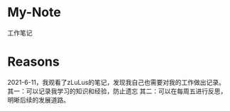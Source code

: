 # My-Note
工作笔记

# Reasons
2021-6-11，我观看了zLuLus的笔记，发现我自己也需要对我的工作做出记录。
其一：可以记录我学习的知识和经验，防止遗忘
其二：可以在每周五进行反思，明晰后续的发展道路。
